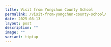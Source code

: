 ```yaml
---
title: Visit from Yongchun County School
permalink: /visit-from-yongchun-county-school/
date: 2025-08-13
layout: post
description: ""
image: ""
variant: tiptap
---
```

